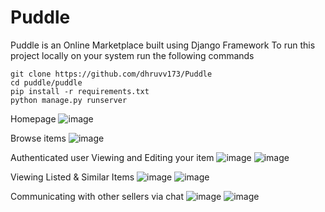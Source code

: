 # Puddle
Puddle is an Online Marketplace built using Django Framework
To run this project locally on your system run the following commands

```
git clone https://github.com/dhruvv173/Puddle
cd puddle/puddle
pip install -r requirements.txt
python manage.py runserver
```
Homepage
![image](https://user-images.githubusercontent.com/79097544/227704186-59aeee42-0276-45ff-bc50-52c9d57fd923.png)

Browse items
![image](https://user-images.githubusercontent.com/79097544/227704210-ca0e2061-ab7a-48d3-800e-e1373994af70.png)

Authenticated user
Viewing and Editing your item
![image](https://user-images.githubusercontent.com/79097544/227704342-394feffa-28c6-421a-a9e1-1b87214055c0.png)
![image](https://user-images.githubusercontent.com/79097544/227704359-cc792845-24ae-474e-a0c4-2f76b65d1739.png)

Viewing Listed & Similar Items 
![image](https://user-images.githubusercontent.com/79097544/227704432-63f99dc8-4891-461a-8f7e-fc8213af3605.png)
![image](https://user-images.githubusercontent.com/79097544/227704455-5de7b240-7a45-49c0-9e6a-10c2bd0da241.png)

Communicating with other sellers via chat
![image](https://user-images.githubusercontent.com/79097544/227704519-fd296259-8a79-4673-9c4f-06209c1313e9.png)
![image](https://user-images.githubusercontent.com/79097544/227704573-648ca8ae-c6e0-49de-8962-7114099e68b3.png)

